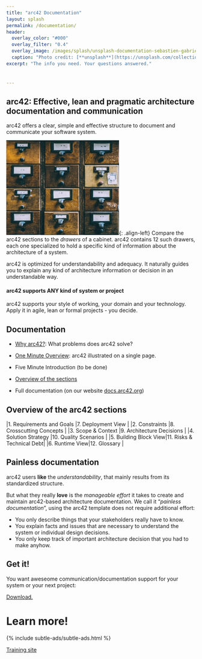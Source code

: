 ```yaml
---
title: "arc42 Documentation"
layout: splash
permalink: /documentation/
header:
  overlay_color: "#000"
  overlay_filter: "0.4"
  overlay_image: /images/splash/unsplash-documentation-sebastien-gabriel.jpg
  caption: "Photo credit: [**unsplash**](https://unsplash.com/collections/3015/northside-01?photo=XOrFfUPUfeU)"
excerpt: "The info you need. Your questions answered."


---
```


## arc42: Effective, lean and pragmatic architecture documentation and communication

arc42 offers a clear, simple and effective structure to document and
communicate your software system.

![image-left](/images/cabinet-sanwal-deen-300px.jpg){: .align-left}
Compare the arc42 sections to the _drawers_ of a cabinet. arc42 contains 12 such drawers, each one specialized to hold a specific kind of information about the architecture of a system.

arc42 is optimized for understandability and adequacy. It naturally guides you to explain any kind of architecture information or decision in an understandable way.

#### arc42 supports ANY kind of system or project

arc42 supports your style of working, your domain and your technology.
Apply it in agile, lean or formal projects - you decide.

## Documentation

* [Why arc42?](/why): What problems does arc42 solve?

* [One Minute Overview](/overview): arc42 illustrated on a single page.

* Five Minute Introduction (to be done)

* [Overview of the sections](#overview-of-the-arc42-sections)

* Full documentation (on our website [docs.arc42.org](https://docs.arc42.org))



## Overview of the arc42 sections

|1. Requirements and Goals |7. Deployment View |
|2. Constraints |8. Crosscutting Concepts |
|3. Scope & Context |9. Architecture Decisions |
|4. Solution Strategy |10. Quality Scenarios |
|5. Building Block View|11. Risks & Technical Debt|
|6. Runtime View|12. Glossary |



## Painless documentation

arc42 users **like** the _understandability_, that mainly results from its standardized
  structure.

But what they really **love** is the _manageable effort_ it takes to create and
maintain arc42-based architecture documentation. We call it “_painless documentation_”,
using the arc42 template does not require additional effort:

*	You only describe things that your stakeholders really have to know.
*	You explain facts and issues that are necessary to understand the system or
individual design decisions.
*	You only keep track of important architecture decision that you had to
make anyhow.


## Get it!

You want aweseome communication/documentation support for your
system or your next project:

<a href="/download" class="btn btn--success">Download.</a>


# Learn more!

{% include subtle-ads/subtle-ads.html %}

<a href="https://arc42.de" class="btn btn--success">Training site</a>
